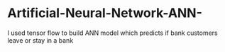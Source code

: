 # Artificial-Neural-Network-ANN-
I used tensor flow to build ANN model which predicts if bank customers leave or stay in a bank
